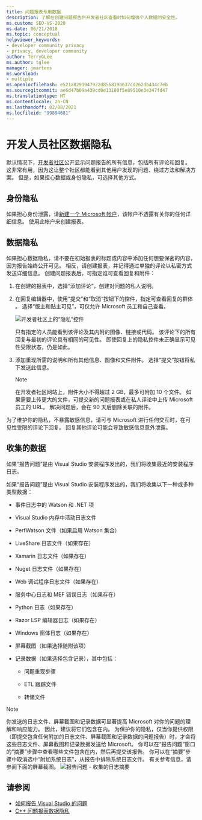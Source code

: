 ```yaml
---
title: 问题报表专用数据
description: 了解在创建问题报告供开发者社区查看时如何增强个人数据的安全性。
ms.custom: SEO-VS-2020
ms.date: 06/21/2018
ms.topic: conceptual
helpviewer_keywords:
- developer community privacy
- privacy, developer community
author: TerryGLee
ms.author: tglee
manager: jmartens
ms.workload:
- multiple
ms.openlocfilehash: e521a8291947922d856819b637cd262db434c7eb
ms.sourcegitcommit: ae6d47b09a439cd0e13180f5e89510e3e347fd47
ms.translationtype: HT
ms.contentlocale: zh-CN
ms.lasthandoff: 02/08/2021
ms.locfileid: "99894681"
---
```

# <a name="developer-community-data-privacy"></a>开发人员社区数据隐私

默认情况下，[开发者社区](https://aka.ms/feedback/suggest?space=8)公开显示问题报告的所有信息，包括所有评论和回复。 这非常有用，因为这让整个社区都能看到其他用户发现的问题、绕过方法和解决方案。 但是，如果担心数据或身份隐私，可选择其他方式。

## <a name="identity-privacy"></a>身份隐私

如果担心身份泄露，请[新建一个 Microsoft 帐户](https://signup.live.com/)，该帐户不透露有关你的任何详细信息。 使用此帐户来创建报表。

## <a name="data-privacy"></a>数据隐私

如果担心数据隐私，请不要在初始报表的标题或内容中添加任何想要保密的内容，因为报告始终公开可见。 相反，请创建报表，并记得通过单独的评论以私密方式发送详细信息。 创建问题报表后，可指定谁可查看回复和附件：

1. 在创建的报表中，选择“添加评论”，创建对问题的私人说明。

2. 在回复编辑器中，使用“提交”和“取消”按钮下的控件，指定可查看回复的群体 。 选择“版主和贴主可见”，可仅允许 Microsoft 员工和自己查看。

   ![开发者社区上的“隐私”控件](media/developer-community-privacy-control.png)

   只有指定的人员能看到该评论及其内附的图像、链接或代码。 该评论下的所有回复与最初的评论具有相同的可见性。 即使回复上的隐私控件未正确显示可见性受限状态，仍是如此。

3. 添加重现所需的说明和所有其他信息、图像和文件附件。 选择“提交”按钮将私下发送此信息。

   > [!NOTE]
   > 在开发者社区网站上，附件大小不得超过 2 GB，最多可附加 10 个文件。 如果需要上传更大的文件，可提交新的问题报表或在私人评论中上传 Microsoft 员工的 URL。
   > 解决问题后，会在 90 天后删除关联的附件。

为了维护你的隐私，不暴露敏感信息，请可与 Microsoft 进行任何交互时，在可见性受限的评论下回复。 回复其他评论可能会导致敏感信息意外泄露。

## <a name="data-we-collect"></a>收集的数据

如果“报告问题”是由 Visual Studio 安装程序发出的，我们将收集最近的安装程序日志。

如果“报告问题”是由 Visual Studio 安装程序发出的，我们将收集以下一种或多种类型数据：

- 事件日志中的 Watson 和 .NET 项

- Visual Studio 内存中活动日志文件

- PerfWatson 文件（如果启用 Watson 集合）

- LiveShare 日志文件（如果存在）

- Xamarin 日志文件（如果存在）

- Nuget 日志文件（如果存在）

- Web 调试程序日志文件（如果存在）

- 服务中心日志和 MEF 错误日志（如果存在）

- Python 日志（如果存在）

- Razor LSP 编辑器日志（如果存在）

- Windows 窗体日志（如果存在）

- 屏幕截图（如果选择随附该项）

- 记录数据（如果选择包含记录），其中包括：

  - 问题重现步骤

  - ETL 跟踪文件

  - 转储文件

> [!NOTE]
> 你发送的日志文件、屏幕截图和记录数据可显著提高 Microsoft 对你的问题的理解和响应能力。  因此，建议将它们包含在内。 为保护你的隐私，仅当你提供权限（即提交包含任何附加的日志文件、屏幕截图和记录数据的问题报告）时，才会将这些日志文件、屏幕截图和记录数据发送给 Microsoft。 你可以在“报告问题”窗口的“摘要”步骤中查看哪些文件包含在内，然后再提交该报告。 你可以在“摘要”步骤中取消选中“附加系统日志”，从报告中排除系统日志文件。 有关参考信息，请参阅下面的屏幕截图。 
  > ![报告问题 - 收集的日志摘要](media/report-a-problem-logs-collected.png)


## <a name="see-also"></a>请参阅

- [如何报告 Visual Studio 的问题](how-to-report-a-problem-with-visual-studio.md)
- [C++ 问题报表数据隐私](/cpp/how-to-report-a-problem-with-the-visual-cpp-toolset#reports-and-privacy)

